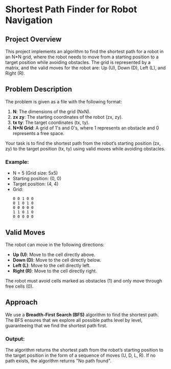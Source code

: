 # Shortest Path Finder for Robot Navigation

## Project Overview

This project implements an algorithm to find the shortest path for a robot in an N*N grid, where the robot needs to move from a starting position to a target position while avoiding obstacles. The grid is represented by a matrix, and the valid moves for the robot are: Up (U), Down (D), Left (L), and Right (R).

## Problem Description

The problem is given as a file with the following format:

1. **N**: The dimensions of the grid (NxN).
2. **zx zy**: The starting coordinates of the robot (zx, zy).
3. **tx ty**: The target coordinates (tx, ty).
4. **N*N Grid**: A grid of 1's and 0's, where 1 represents an obstacle and 0 represents a free space.

Your task is to find the shortest path from the robot’s starting position (zx, zy) to the target position (tx, ty) using valid moves while avoiding obstacles.

### Example:
- N = 5 (Grid size: 5x5)
- Starting position: (0, 0)
- Target position: (4, 4)
- Grid:
    ```
    0 0 1 0 0
    0 1 0 1 0
    0 0 0 0 0
    1 1 0 1 0
    0 0 0 0 0
    ```

## Valid Moves

The robot can move in the following directions:
- **Up (U)**: Move to the cell directly above.
- **Down (D)**: Move to the cell directly below.
- **Left (L)**: Move to the cell directly left.
- **Right (R)**: Move to the cell directly right.

The robot must avoid cells marked as obstacles (1) and only move through free cells (0).

## Approach

We use a **Breadth-First Search (BFS)** algorithm to find the shortest path. The BFS ensures that we explore all possible paths level by level, guaranteeing that we find the shortest path first.


### Output:
The algorithm returns the shortest path from the robot’s starting position to the target position in the form of a sequence of moves (U, D, L, R). If no path exists, the algorithm returns "No path found".
